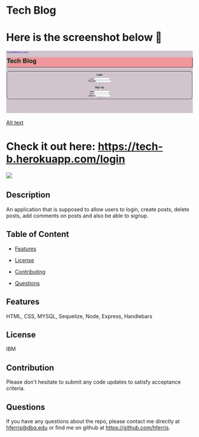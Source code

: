 # Tech Blog
# Here is the screenshot below :star_struck:
![Alt text](/./assets/imgs/ScreenShot.png?raw=true "Screenshot")

[Alt text](/./assets/imgs/ScreenShot2.png?raw=true "Screenshot")
# Check it out here: https://tech-b.herokuapp.com/login

<img src="https://img.shields.io/badge/License-IPL%201.0-blue.svg"></img>

## Description
 An application that is supposed to allow users to login, create posts, delete posts, add comments on posts and also be able to signup. 

## Table of Content

* [Features](#features)

* [License​](#license)

* [Contributing​](#contribution)

* [Questions](#questions)

## Features
HTML, CSS, MYSQL, Sequelize, Node, Express, Handlebars

## License
IBM

## Contribution
Please don't hesitate to submit any code updates to satisfy acceptance criteria.

## Questions
 If you have any questions about the repo, please contact me directly at hferris@dbq.edu or find me on github at https://github.com/hferris.